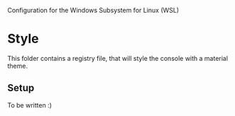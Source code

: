 Configuration for the Windows Subsystem for Linux (WSL)

# Style
This folder contains a registry file, that will style the console with a material theme.

## Setup
To be written :)
